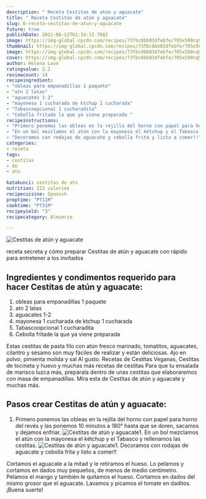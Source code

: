 ```yaml
---
description: " Receta Cestitas de atún y aguacate"
title: " Receta Cestitas de atún y aguacate"
slug: 6-receta-cestitas-de-atun-y-aguacate
future: true
publishDate: 2021-06-12T01:34:15.768Z
image: https://img-global.cpcdn.com/recipes/73fbc8bb03dfebfe/705x500cq90/cestitas-de-atun-y-aguacate-foto-principal.jpg
thumbnail: https://img-global.cpcdn.com/recipes/73fbc8bb03dfebfe/705x500cq90/cestitas-de-atun-y-aguacate-foto-principal.jpg
image: https://img-global.cpcdn.com/recipes/73fbc8bb03dfebfe/705x500cq90/cestitas-de-atun-y-aguacate-foto-principal.jpg
cover: https://img-global.cpcdn.com/recipes/73fbc8bb03dfebfe/705x500cq90/cestitas-de-atun-y-aguacate-foto-principal.jpg
author: Helena Love
ratingvalue: 3.2
reviewcount: 14
recipeingredient:
- "obleas para empanadillas 1 paquete"
- "atn 2 latas"
- "aguacates 1-2"
- "mayonesa 1 cucharada de ktchup 1 cucharada"
- "Tabascoopcional 1 cucharadita"
- "Cebolla fritade la que ya viene preparada "
recipeinstructions:
- "Primero ponemos las obleas en la rejilla del horno con papel para horno del revés y las ponemos 10 minutos a 180° hasta que se doren, sacamos y dejamos enfriar."
- "En un bol mezclamos el atún con la mayonesa el kétchup y el Tabasco y rellenamos las cestitas."
- "Decoramos con rodajas de aguacate y cebolla frita y listo a comer!!"
categories:
- receta
tags:
- cestitas
- de
- atn

katakunci: cestitas de atn 
nutrition: 223 calories
recipecuisine: Spanish
preptime: "PT11M"
cooktime: "PT31M"
recipeyield: "3"
recipecategory: Almuerzo

---
```



![Cestitas de atún y aguacate](https://img-global.cpcdn.com/recipes/73fbc8bb03dfebfe/705x500cq90/cestitas-de-atun-y-aguacate-foto-principal.jpg)

receta secreta y cómo preparar Cestitas de atún y aguacate con rápido para entretener a los invitados

<!--inarticleads1-->

## Ingredientes y condimentos requerido para hacer Cestitas de atún y aguacate:

1. obleas para empanadillas 1 paquete
1. atn 2 latas
1. aguacates 1-2
1. mayonesa 1 cucharada de ktchup 1 cucharada
1. Tabascoopcional 1 cucharadita
1. Cebolla fritade la que ya viene preparada 

Estas cestitas de pasta filo con atún fresco marinado, tomatitos, aguacates, cilantro y sésamo son muy fáciles de realizar y están deliciosas. Ajo en polvo, pimienta molida y sal Al gusto. Recetas de Cestitas Veganas, Cestitas de tocineta y huevo y muchas más recetas de cestitas Para que tu ensalada de marisco luzca más, prepárala dentro de unas cestitas que elaboraremos con masa de empanadillas. Mira esta de Cestitas de atún y aguacate y muchas más. 

<!--inarticleads2-->

## Pasos crear Cestitas de atún y aguacate:

1. Primero ponemos las obleas en la rejilla del horno con papel para horno del revés y las ponemos 10 minutos a 180° hasta que se doren, sacamos y dejamos enfriar.
<img src="https://img-global.cpcdn.com/steps/2b0bfd55682fbe5f/160x128cq70/foto-del-paso-1-de-la-receta-cestitas-de-atun-y-aguacate.jpg" alt="Cestitas de atún y aguacate">1. En un bol mezclamos el atún con la mayonesa el kétchup y el Tabasco y rellenamos las cestitas.
<img src="https://img-global.cpcdn.com/steps/3cc78ecb4b63db9e/160x128cq70/foto-del-paso-2-de-la-receta-cestitas-de-atun-y-aguacate.jpg" alt="Cestitas de atún y aguacate">1. Decoramos con rodajas de aguacate y cebolla frita y listo a comer!!


Cortamos el aguacate a la mitad y le retiramos el hueso. Lo pelamos y cortamos en dados muy pequeños, de menos de medio centímetro. Pelamos el mango y también le quitamos el hueso. Cortamos en dados del mismo grosor que el aguacate. Lavamos y picamos el tomate en daditos. 
¡Buena suerte!


